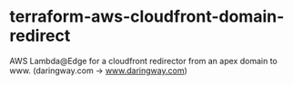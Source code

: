 # terraform-aws-cloudfront-domain-redirect
AWS Lambda@Edge for a cloudfront redirector from an apex domain to www. (daringway.com -> www.daringway.com)
